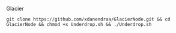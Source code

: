 Glacier

````git clone https://github.com/xdanendraa/GlacierNode.git && cd GlacierNode && chmod +x Underdrop.sh && ./Underdrop.sh````

